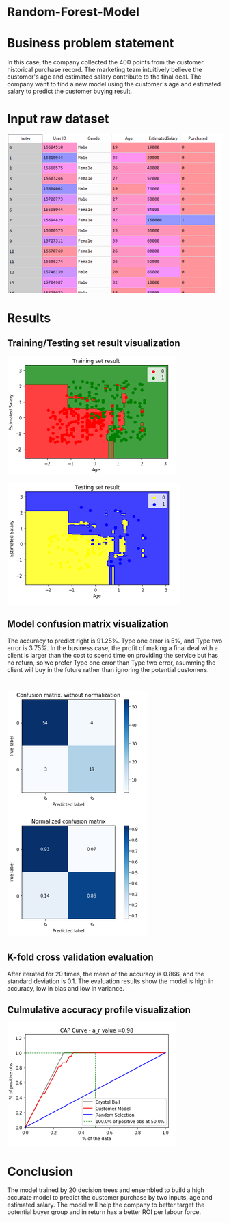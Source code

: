 # Random-Forest-Model
# Business problem statement
In this case, the company collected the 400 points from the customer historical purchase record. The marketing team intuitively believe the customer's age and estimated salary contribute to the final deal. The company want to find a new model using the customer's age and estimated salary to predict the customer buying result.
# Input raw dataset
![](DataFrame.PNG)

# Results
## Training/Testing set result visualization
 ![](TrainingSetResult.PNG)

 ![](TestingSetResult.PNG)

## Model confusion matrix visualization
The accuracy to predict right is 91.25%. Type one error is 5%, and Type two error is 3.75%. In the business case, the profit of making a final deal with a client is larger than the cost to spend time on providing the service but has no return, so we prefer Type one error than Type two error, asumming the client will buy in the future rather than ignoring the potential customers. 
# ![](ConfusionMatrix.PNG)

## K-fold cross validation evaluation
After iterated for 20 times, the mean of the accuracy is 0.866, and the standard deviation is 0.1. The evaluation results show the model is high in accuracy, low in bias and low in variance.

## Culmulative accuracy profile visualization
![](CAPcurve.PNG)

# Conclusion
The model trained by 20 decision trees and ensembled to build a high accurate model to predict the customer purchase by two inputs, age and estimated salary. The model will help the company to better target the potential buyer group and in return has a better ROI per labour force.  
